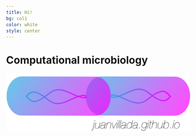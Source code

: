 ```yaml
---
title: Hi!
bg: col1
color: white
style: center
---
```


# Computational microbiology

<img src="img/github_page.png" width="700px">




 

